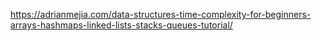 

https://adrianmejia.com/data-structures-time-complexity-for-beginners-arrays-hashmaps-linked-lists-stacks-queues-tutorial/

